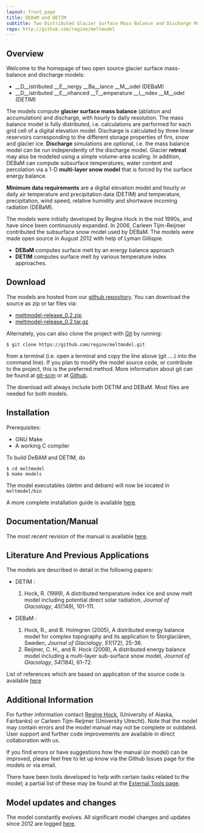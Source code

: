 ```yaml
--- 
layout: front_page 
title: DEBaM and DETIM 
subtitle: Two Distributed Glacier Surface Mass-Balance and Discharge Models
repo: http://github.com/regine/meltmodel
---
```


Overview
--------
Welcome to the homepage of two open source glacier surface mass-balance and discharge 
models:

- __D__istributed __E__nergy __Ba__lance __M__odel (DEBaM)
- __D__istributed __E__nhanced __T__emperature __I__ndex __M__odel (DETIM)


The models compute __glacier surface mass balance__ (ablation and accumulation) and
discharge, with hourly to daily resolution. 
The mass balance model is fully distributed, i.e. calculations are performed for each grid cell of a
digital elevation model. Discharge is calculated by three
linear reservoirs corresponding to the different storage properties of firn,
snow and glacier ice. __Discharge__ simulations are optional, i.e. the mass balance
model can be run independently of the discharge model. Glacier __retreat__ may also
be modeled using a simple volume-area scaling.
In addition, DEBaM can compute subsurface temperatures, water content and percolation
via a 1-D __multi-layer snow model__ that is forced by the surface energy balance.

__Minimum data requirements__ are a digital elevation model and hourly or daily air
temperature and precipitation data (DETIM) and temperature, precipitation, wind speed, relative humidity
and shortwave incoming radiation (DEBaM).

The models were initially developed by Regine Hock in the mid 1990s, and have
since been continuously expanded. In 2006, Carleen Tijm-Reijmer contributed
the subsurface snow model used by DEBaM. The models were made open source in August 2012
with help of Lyman Gillispie.

- __DEBaM__ computes surface melt by an energy balance approach
- __DETIM__ computes surface melt by various temperature index approaches. 


Download
--------
The models are hosted from our [github repository]({{%page.repo%}}).
You can download the source as zip or tar files via:

-  [meltmodel-release\_0.2.zip]({{%page.repo%}}/zipball/release_0.2)
-  [meltmodel-release\_0.2.tar.gz]({{%page.repo%}}/tarball/release_0.2)

Alternately, you can also clone the project with [Git](http://git-scm.com) by
running:

    $ git clone https://github.com/regine/meltmodel.git

from a terminal (i.e. open a terminal and copy the line above (git ....) into the command line). If you plan to modify the model source code, or contribute to the
project, this is the preferred method. More information about git can be
found at [git-scm](http://git-scm.com/) or at 
[Github](http://help.github.com/articles/).

The download will always include both DETIM and DEBaM. Most files are needed for both models.

Installation
------------

Prerequisites:

* GNU Make
* A working C compiler 

To build DeBAM and DETIM, do

    $ cd meltmodel
    $ make models

The model executables (detim and debam) will now be located in ```meltmodel/bin```

A more complete installation guide is available [here](install-web.html).

Documentation/Manual
---------------------
The most recent revision of the manual is available [here](http://gi.alaska.edu/~regine/meltmodel.html).


Literature And Previous Applications
------------------------------------
The models are described in detail in the following papers:

- DETIM : 
  1. Hock, R. (1999),
      A distributed temperature index ice and snow melt
      model including potential direct solar radiation, 
      *Journal of Glaciology*, *45*(149), 101-111.

- DEBaM : 
  1. Hock, R., and B. Holmgren (2005),
     A distributed energy balance model for complex
     topography and its application to Storglaciären, Sweden,
     *Journal of Glaciology*, *51*(172), 25-36.
  2. Reijmer, C. H., and R. Hock (2008),
     A distributed energy balance model including
     a multi-layer sub-surface snow model,
     *Journal of Glaciology*, *54*(184), 61-72.
  
List of references which are based on application of the source code is available [here](references.html)


Additional Information
----------------------

For further information contact [Regine Hock](http://gi.alaska.edu/~regine/),
(University of Alaska, Fairbanks) or Carleen Tijm-Reijmer 
(University Utrecht). Note that the model may
contain errors and the model manual may not be complete or outdated. User
support and further code improvements are available in direct collaboration
with us.

If you find errors or have suggestions how the manual (or model) can be improved, 
please feel free to let up know via the Github Issues page for the models or via email.

There have been tools developed to help with certain tasks related to the model;
a partial list of these may be found at the [External Tools page](tools.html).


Model updates and changes
-------------------------
The model constantly evolves. All significant model changes and updates since 2012 are logged [here]({{page.repo}}/tree/release_0.2/changes.md).
